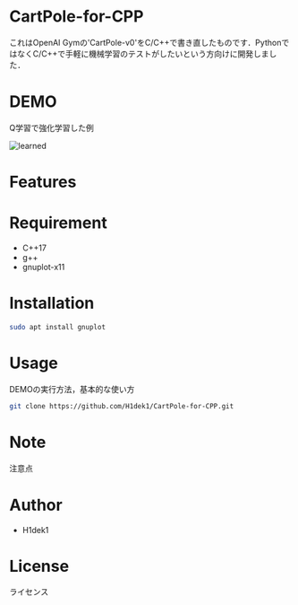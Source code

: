 # CartPole-for-CPP

これはOpenAI Gymの'CartPole-v0'をC/C++で書き直したものです．PythonではなくC/C++で手軽に機械学習のテストがしたいという方向けに開発しました．

# DEMO

Q学習で強化学習した例

![learned](https://user-images.githubusercontent.com/56115620/76943403-a1b56880-6942-11ea-90d1-4135a84e7d9a.gif)
 
# Features
 

 
# Requirement
 
* C++17
* g++
* gnuplot-x11
 
# Installation
 
```bash
sudo apt install gnuplot
```
 
# Usage
 
DEMOの実行方法，基本的な使い方
 
```bash
git clone https://github.com/H1dek1/CartPole-for-CPP.git
```
 
# Note
 
注意点
 
# Author

* H1dek1
 
# License

ライセンス
